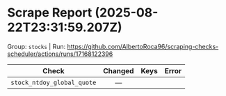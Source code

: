 # Scrape Report (2025-08-22T23:31:59.207Z)

Group: `stocks`  |  Run: https://github.com/AlbertoRoca96/scraping-checks-scheduler/actions/runs/17168122396

| Check | Changed | Keys | Error |
|---|:---:|:--|:--|
| `stock_ntdoy_global_quote` | — |  |  |
